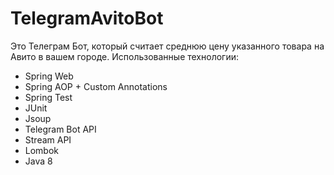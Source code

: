 # TelegramAvitoBot
Это Телеграм Бот, который считает среднюю цену указанного товара на Авито в вашем городе.
Использованные технологии:
- Spring Web
- Spring AOP + Custom Annotations
- Spring Test
- JUnit
- Jsoup
- Telegram Bot API
- Stream API
- Lombok
- Java 8
